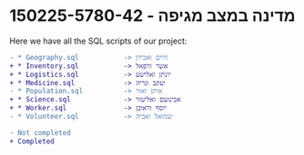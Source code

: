 # 150225-5780-42 - מדינה במצב מגיפה

Here we have all the SQL scripts of our project:
```diff
- * Geography.sql           -> חיים ואבירן
+ * Inventory.sql           -> אשר ורפאל
+ * Logistics.sql           -> יונתן ואלישע
+ * Medicine.sql            -> יעקב ונריה
- * Population.sql          -> איתן ואור
+ * Science.sql             -> אבינועם ואליעזר
+ * Worker.sql              -> יוסף וראובן
- * Volunteer.sql           -> שמואל ואביה

- Not completed
+ Completed
```
